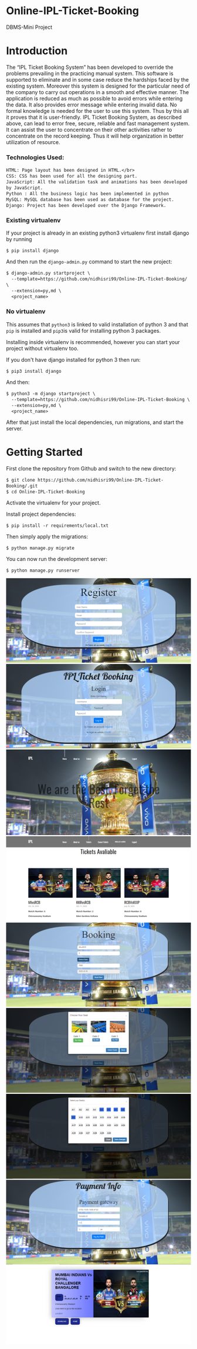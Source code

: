 # Online-IPL-Ticket-Booking
DBMS-Mini Project 

# Introduction

The “IPL Ticket Booking System” has been developed to override the problems prevailing in the practicing manual system. This software is supported to eliminate and in some case reduce the hardships faced by the existing system. Moreover this system is designed for the particular need of the company to carry out operations in a smooth and effective manner.
The application is reduced as much as possible to avoid errors while entering the data. It also provides error message while entering invalid data. No formal knowledge is needed for the user to use this system. Thus by this all it proves that it is user-friendly. IPL Ticket Booking System, as described above, can lead to error free, secure, reliable and fast management system. It can assist the user to concentrate on their other activities rather to concentrate on the record keeping. Thus it will help organization in better utilization of resource.


### Technologies Used: 
	HTML: Page layout has been designed in HTML.</br>
	CSS: CSS has been used for all the designing part.
	JavaScript: All the validation task and animations has been developed by JavaScript.
	Python : All the business logic has been implemented in python
	MySQL: MySQL database has been used as database for the project.
	Django: Project has been developed over the Django Framework.


### Existing virtualenv

If your project is already in an existing python3 virtualenv first install django by running

    $ pip install django
    
And then run the `django-admin.py` command to start the new project:

    $ django-admin.py startproject \
      --template=https://github.com/nidhisri99/Online-IPL-Ticket-Booking/ \
      --extension=py,md \
      <project_name>
      
### No virtualenv

This assumes that `python3` is linked to valid installation of python 3 and that `pip` is installed and `pip3`is valid
for installing python 3 packages.

Installing inside virtualenv is recommended, however you can start your project without virtualenv too.

If you don't have django installed for python 3 then run:

    $ pip3 install django
    
And then:

    $ python3 -m django startproject \
      --template=https://github.com/nidhisri99/Online-IPL-Ticket-Booking \
      --extension=py,md \
      <project_name>
      
      
After that just install the local dependencies, run migrations, and start the server.



# Getting Started

First clone the repository from Github and switch to the new directory:

    $ git clone https://github.com/nidhisri99/Online-IPL-Ticket-Booking/.git
    $ cd Online-IPL-Ticket-Booking
    
Activate the virtualenv for your project.
    
Install project dependencies:

    $ pip install -r requirements/local.txt
    
    
Then simply apply the migrations:

    $ python manage.py migrate
    

You can now run the development server:

    $ python manage.py runserver
![Alt text](/Online-IPL-ticket%20Booking%20Images/register.png?raw=true "Optional Title")
![Alt text](/Online-IPL-ticket%20Booking%20Images/login.png?raw=true "Optional Title")
![Alt text](/Online-IPL-ticket%20Booking%20Images/home%20page.png?raw=true "Optional Title")
![Alt text](/Online-IPL-ticket%20Booking%20Images/tickets%20avaliable.png?raw=true "Optional Title")
![Alt text](/Online-IPL-ticket%20Booking%20Images/booking.png?raw=true "Optional Title")
![Alt text](/Online-IPL-ticket%20Booking%20Images/gate.png?raw=true "Optional Title")
![Alt text](/Online-IPL-ticket%20Booking%20Images/select%20seat.png?raw=true "Optional Title")
![Alt text](/Online-IPL-ticket%20Booking%20Images/payment.png?raw=true "Optional Title")
![Alt text](/Online-IPL-ticket%20Booking%20Images/print%20ticket.png?raw=true "Optional Title")
